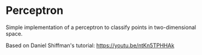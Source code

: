 
# Perceptron

Simple implementation of a perceptron to classify points in two-dimensional space.

Based on Daniel Shiffman's tutorial: https://youtu.be/ntKn5TPHHAk
